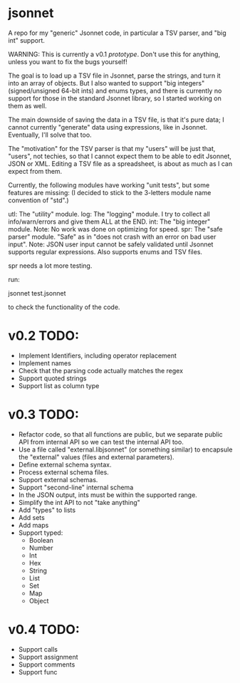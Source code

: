 # jsonnet
A repo for my "generic" Jsonnet code, in particular a TSV parser, and "big int" support.

WARNING: This is currently a v0.1 *prototype*. Don't use this for anything, unless you want to fix the
bugs yourself!

The goal is to load up a TSV file in Jsonnet, parse the strings, and turn it into an array of objects.
But I also wanted to support "big integers" (signed/unsigned 64-bit ints) and enums types, and
there is currently no support for those in the standard Jsonnet library, so I started working on them
as well.

The main downside of saving the data in a TSV file, is that it's pure data; I cannot currently
"generate" data using expressions, like in Jsonnet. Eventually, I'll solve that too.

The "motivation" for the TSV parser is that my "users" will be just that, "users",
not techies, so that I cannot expect them to be able to edit Jsonnet, JSON or XML.
Editing a TSV file as a spreadsheet, is about as much as I can expect from them.

Currently, the following modules have working "unit tests", but some features are missing:
(I decided to stick to the 3-letters module name convention of "std".)

utl: The "utility" module.
log: The "logging" module. I try to collect all info/warn/errors and give them ALL at the END.
int: The "big integer" module. Note: No work was done on optimizing for speed.
spr: The "safe parser" module. "Safe" as in "does not crash with an error on bad user input".
     Note: JSON user input cannot be safely validated until Jsonnet supports regular expressions.
     Also supports enums and TSV files.

spr needs a lot more testing.

run:

jsonnet test.jsonnet

to check the functionality of the code.

# v0.2 TODO:
 * Implement Identifiers, including operator replacement
 * Implement names
 * Check that the parsing code actually matches the regex
 * Support quoted strings
 * Support list as column type
 
# v0.3 TODO:
 * Refactor code, so that all functions are public, but we separate public API from internal API
   so we can test the internal API too.
 * Use a file called "external.libjsonnet" (or something similar) to encapsule the "external" values
   (files and external parameters).
 * Define external schema syntax.
 * Process external schema files.
 * Support external schemas.
 * Support "second-line" internal schema
 * In the JSON output, ints must be within the supported range.
 * Simplify the int API to not "take anything"
 * Add "types" to lists
 * Add sets
 * Add maps
 * Support typed:
    * Boolean
	* Number
	* Int
	* Hex
	* String
	* List
	* Set
	* Map
	* Object
 
# v0.4 TODO:
 * Support calls
 * Support assignment
 * Support comments
 * Support func
